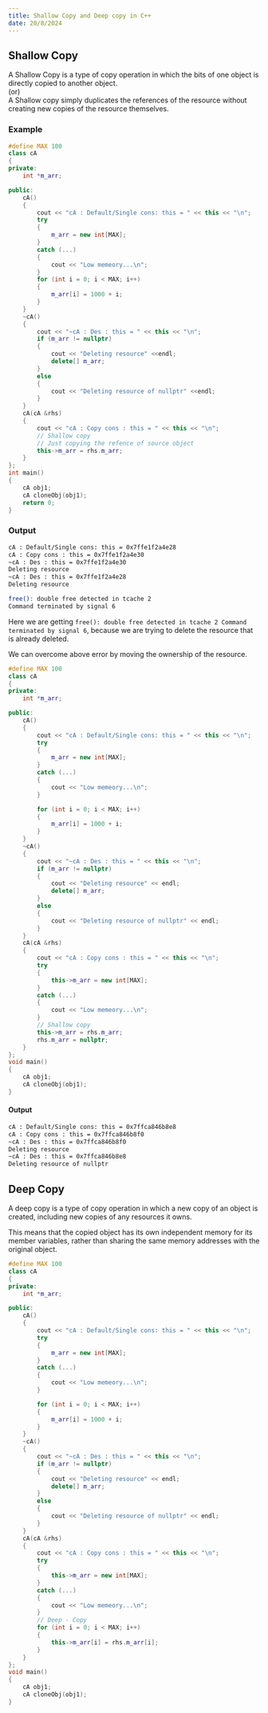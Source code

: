 ```yaml
---
title: Shallow Copy and Deep copy in C++
date: 20/8/2024
---
```



## Shallow Copy
A Shallow Copy is a type of copy operation in which the bits of one object is directly copied
to another object.  
(or)  
A Shallow copy simply duplicates the references of the resource without
creating new copies of the resource themselves.

### Example

```c++
#define MAX 100
class cA
{
private:
    int *m_arr;

public:
    cA()
    {
        cout << "cA : Default/Single cons: this = " << this << "\n";
        try
        {
            m_arr = new int[MAX];
        }
        catch (...)
        {
            cout << "Low memeory...\n";
        }
        for (int i = 0; i < MAX; i++)
        {
            m_arr[i] = 1000 + i;
        }
    }
    ~cA()
    {
        cout << "~cA : Des : this = " << this << "\n";
        if (m_arr != nullptr)
        {
            cout << "Deleting resource" <<endl;
            delete[] m_arr;
        }
        else
        {
            cout << "Deleting resource of nullptr" <<endl;
        }
    }
    cA(cA &rhs)
    {
        cout << "cA : Copy cons : this = " << this << "\n";
        // Shallow copy
        // Just copying the refence of source object
        this->m_arr = rhs.m_arr;
    }
};
int main()
{
    cA obj1;
    cA cloneObj(obj1);
    return 0;
}
```

### Output
```sh
cA : Default/Single cons: this = 0x7ffe1f2a4e28
cA : Copy cons : this = 0x7ffe1f2a4e30
~cA : Des : this = 0x7ffe1f2a4e30
Deleting resource
~cA : Des : this = 0x7ffe1f2a4e28
Deleting resource

free(): double free detected in tcache 2
Command terminated by signal 6
```

Here we are getting `free(): double free detected in tcache 2 Command terminated by signal 6`, because
we are trying to delete the resource that is already deleted.

We can overcome above error by moving the ownership of the resource.

```c++
#define MAX 100
class cA
{
private:
    int *m_arr;

public:
    cA()
    {
        cout << "cA : Default/Single cons: this = " << this << "\n";
        try
        {
            m_arr = new int[MAX];
        }
        catch (...)
        {
            cout << "Low memeory...\n";
        }

        for (int i = 0; i < MAX; i++)
        {
            m_arr[i] = 1000 + i;
        }
    }
    ~cA()
    {
        cout << "~cA : Des : this = " << this << "\n";
        if (m_arr != nullptr)
        {
            cout << "Deleting resource" << endl;
            delete[] m_arr;
        }
        else
        {
            cout << "Deleting resource of nullptr" << endl;
        }
    }
    cA(cA &rhs)
    {
        cout << "cA : Copy cons : this = " << this << "\n";
        try
        {
            this->m_arr = new int[MAX];
        }
        catch (...)
        {
            cout << "Low memeory...\n";
        }
        // Shallow copy
        this->m_arr = rhs.m_arr;
        rhs.m_arr = nullptr;
    }
};
void main()
{
    cA obj1;
    cA cloneObj(obj1);
}
```

#### Output
```sh
cA : Default/Single cons: this = 0x7ffca846b8e8
cA : Copy cons : this = 0x7ffca846b8f0
~cA : Des : this = 0x7ffca846b8f0
Deleting resource
~cA : Des : this = 0x7ffca846b8e8
Deleting resource of nullptr
```

## Deep Copy

A deep copy is a type of copy operation in which a new copy of an object is created, including 
new copies of any resources it owns.

This means that the copied object has its own independent memory for its member variables, 
rather than sharing the same memory addresses with the original object.

```c++
#define MAX 100
class cA
{
private:
    int *m_arr;

public:
    cA()
    {
        cout << "cA : Default/Single cons: this = " << this << "\n";
        try
        {
            m_arr = new int[MAX];
        }
        catch (...)
        {
            cout << "Low memeory...\n";
        }

        for (int i = 0; i < MAX; i++)
        {
            m_arr[i] = 1000 + i;
        }
    }
    ~cA()
    {
        cout << "~cA : Des : this = " << this << "\n";
        if (m_arr != nullptr)
        {
            cout << "Deleting resource" << endl;
            delete[] m_arr;
        }
        else
        {
            cout << "Deleting resource of nullptr" << endl;
        }
    }
    cA(cA &rhs)
    {
        cout << "cA : Copy cons : this = " << this << "\n";
        try
        {
            this->m_arr = new int[MAX];
        }
        catch (...)
        {
            cout << "Low memeory...\n";
        }
        // Deep - Copy
        for (int i = 0; i < MAX; i++)
        {
            this->m_arr[i] = rhs.m_arr[i];
        }
    }
};
void main()
{
    cA obj1;
    cA cloneObj(obj1);
}
```
